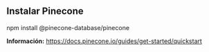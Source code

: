 ## Instalar Pinecone
npm install @pinecone-database/pinecone


**Información:** https://docs.pinecone.io/guides/get-started/quickstart
